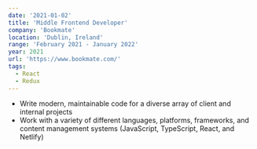 ```yaml
---
date: '2021-01-02'
title: 'Middle Frontend Developer'
company: 'Bookmate'
location: 'Dublin, Ireland'
range: 'February 2021 - January 2022'
year: 2021
url: 'https://www.bookmate.com/'
tags:
  - React
  - Redux
---
```


- Write modern, maintainable code for a diverse array of client and internal projects
- Work with a variety of different languages, platforms, frameworks, and content management systems (JavaScript, TypeScript, React, and Netlify) 

